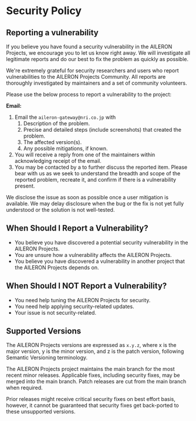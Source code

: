 # Security Policy

## Reporting a vulnerability

If you believe you have found a security vulnerability in the AILERON Projects, we encourage you to let us know right away.
We will investigate all legitimate reports and do our best to fix the problem as quickly as possible.

We're extremely grateful for security researchers and users who report vulnerabilities to the AILERON Projects Community.
All reports are thoroughly investigated by maintainers and a set of community volunteers.

Please use the below process to report a vulnerability to the project:

**Email:**

1. Email the `aileron-gateway@nri.co.jp` with
    1. Description of the problem.
    2. Precise and detailed steps (include screenshots) that created the problem.
    3. The affected version(s).
    4. Any possible mitigations, if known.
2. You will receive a reply from one of the maintainers within acknowledging receipt of the email.
3. You may be contacted by a to further discuss the reported item. Please bear with us as we seek to understand the breadth and scope of the reported problem, recreate it, and confirm if there is a vulnerability present.

We disclose the issue as soon as possible once a user mitigation is available.
We may delay disclosure when the bug or the fix is not yet fully understood or the solution is not well-tested.

## When Should I Report a Vulnerability?

- You believe you have discovered a potential security vulnerability in the AILERON Projects.
- You are unsure how a vulnerability affects the AILERON Projects.
- You believe you have discovered a vulnerability in another project that the AILERON Projects depends on.

## When Should I NOT Report a Vulnerability?

- You need help tuning the AILERON Projects for security.
- You need help applying security-related updates.
- Your issue is not security-related.

## Supported Versions

The AILERON Projects versions are expressed as `x.y.z`, where x is the major version, y is the minor version, and z is the patch version, following Semantic Versioning terminology.

The AILERON Projects project maintains the main branch for the most recent minor releases.
Applicable fixes, including security fixes, may be merged into the main branch.
Patch releases are cut from the main branch when required.

Prior releases might receive critical security fixes on best effort basis, however, it cannot be guaranteed that security fixes get back-ported to these unsupported versions.
